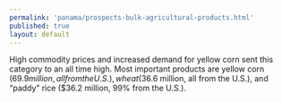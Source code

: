 ```yaml
--- 
permalink: 'panama/prospects-bulk-agricultural-products.html' 
published: true 
layout: default
---
```

High commodity prices and increased demand for yellow corn sent this category to an all time high. Most important products are yellow corn ($69.9 million, all from the U.S.), wheat ($36.6 million, all from the U.S.), and “paddy” rice ($36.2 million, 99% from the U.S.).
